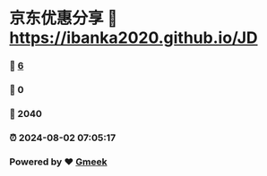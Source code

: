 # 京东优惠分享 :link: https://ibanka2020.github.io/JD 
### :page_facing_up: [6](https://ibanka2020.github.io/JD/tag.html) 
### :speech_balloon: 0 
### :hibiscus: 2040 
### :alarm_clock: 2024-08-02 07:05:17 
### Powered by :heart: [Gmeek](https://github.com/Meekdai/Gmeek)
